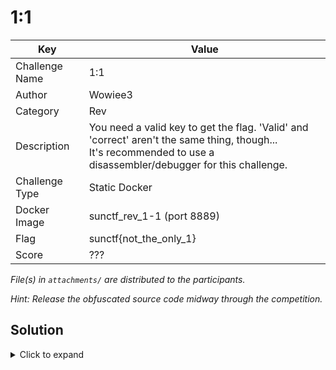 # 1:1

| Key            | Value                                                                                                                                                               |
|----------------|---------------------------------------------------------------------------------------------------------------------------------------------------------------------|
| Challenge Name | 1:1                                                                                                                                                                 |
| Author         | Wowiee3                                                                                                                                                             |
| Category       | Rev                                                                                                                                                                 |
| Description    | You need a valid key to get the flag. 'Valid' and 'correct' aren't the same thing, though...<br>It's recommended to use a disassembler/debugger for this challenge. |
| Challenge Type | Static Docker                                                                                                                                                       |
| Docker Image   | sunctf_rev_1-1 (port 8889)                                                                                                                                          |
| Flag           | sunctf{not_the_only_1}                                                                                                                                              |
| Score          | ???                                                                                                                                                                 |

*File(s) in `attachments/` are distributed to the participants.*

*Hint: Release the obfuscated source code midway through the competition.*

## Solution

<details>
<summary>Click to expand</summary>

Decompile the executable (see `docs/decompiled.c`), we can see a `for` loop which sums up the characters we input.

```c
__isoc99_scanf(&DAT_00102043,local_88);
local_90 = 0;
local_8c = 0;
while( true ) {
    sVar1 = strlen(local_88);
    if (sVar1 <= (ulong)(long)local_8c) break;
    local_90 = local_90 + local_88[local_8c];
    local_8c = local_8c + 1;
}
```

(The counter is `local_8c` and the sum is `local_90`.)

Then the sum is compared to `0x197 = 407`.

```c
if (local_90 == 0x197) {
    puts("Valid key!");
    puts("Flag: <SEND TO SERVER TO GET THE FLAG.>");
}
```

Now we know what is going on in the code: the sum of all ASCII characters in the key must equal 407. Valid keys can be
made with a keygen. The key is not unique.

Original key used: `ECCO2K`.

</details>
